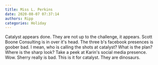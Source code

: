 ```yaml
---
title: Miss L. Perkins
date: 2020-08-07 07:37:14
authors: Ripp
categories: Holiday
---
```


 Catalyst appears done. They are not up to the challenge, it appears. Scott Boone Consulting is in over it's head.  The three b's facebook presences is goober bad. I mean, who is calling the shots at catalyst? What is the plan? Where is the sharp look? Take a peek at Karin's social media presence. Wow. Sherry really is bad. This is it for catalyst. They are dinosaurs.